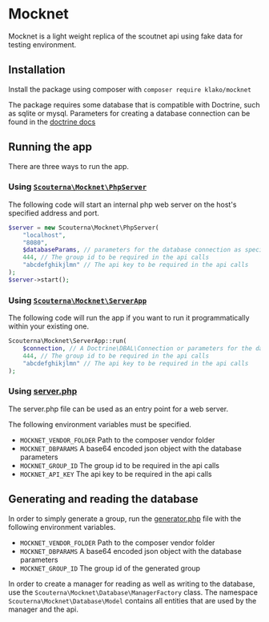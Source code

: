 # Mocknet

Mocknet is a light weight replica of the scoutnet api using fake data for testing environment.

## Installation

Install the package using composer with `composer require klako/mocknet`

The package requires some database that is compatible with Doctrine, such as sqlite or mysql. Parameters for creating a database connection can be found in the [doctrine docs](https://www.doctrine-project.org/projects/doctrine-dbal/en/2.13/reference/configuration.html#configuration)

## Running the app

There are three ways to run the app.

### Using [`Scouterna\Mocknet\PhpServer`](src/PhpServer.php)

The following code will start an internal php web server on the host's specified address and port.

```PHP
$server = new Scouterna\Mocknet\PhpServer(
    "localhost",
    "8080",
    $databaseParams, // parameters for the database connection as specified above
    444, // The group id to be required in the api calls
    "abcdefghikjlmn" // The api key to be required in the api calls
);
$server->start();
```

### Using [`Scouterna\Mocknet\ServerApp`](src/ServerApp.php)

The following code will run the app if you want to run it programmatically within your existing one.
```PHP
Scouterna\Mocknet\ServerApp::run(
    $connection, // A Doctrine\DBAL\Connection or parameters for the database connection
    444, // The group id to be required in the api calls
    "abcdefghikjlmn" // The api key to be required in the api calls
);
```

### Using [server.php](src/server.php)

The server.php file can be used as an entry point for a web server.

The following environment variables must be specified.

- `MOCKNET_VENDOR_FOLDER` Path to the composer vendor folder
- `MOCKNET_DBPARAMS` A base64 encoded json object with the database parameters
- `MOCKNET_GROUP_ID` The group id to be required in the api calls
- `MOCKNET_API_KEY` The api key to be required in the api calls

## Generating and reading the database

In order to simply generate a group, run the [generator.php](src/generator.php) file with the following environment variables.
- `MOCKNET_VENDOR_FOLDER` Path to the composer vendor folder
- `MOCKNET_DBPARAMS` A base64 encoded json object with the database parameters
- `MOCKNET_GROUP_ID` The group id of the generated group

In order to create a manager for reading as well as writing to the database, use the `Scouterna\Mocknet\Database\ManagerFactory` class. The namespace `Scouterna\Mocknet\Database\Model` contains all entities that are used by the manager and the api.
